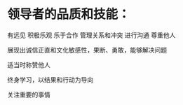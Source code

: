 # 领导者的品质和技能：
有远见 积极乐观 乐于合作 管理关系和冲突 进行沟通 尊重他人

展现出诚信正直和文化敏感性，果断、勇敢，能够解决问题

适当时称赞他人

终身学习，以结果和行动为导向

关注重要的事情